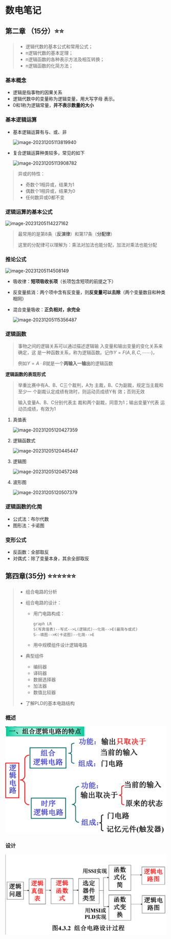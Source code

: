 # 数电笔记

## 第二章 （15分）:star::star:

> - 逻辑代数的基本公式和常用公式；
> - n逻辑代数的基本定理； 
> - n逻辑函数的各种表示方法及相互转换；
> - n逻辑函数的化简方法；

### 基本概念

- 逻辑是指事物的因果关系
- 逻辑代数中的变量称为逻辑变量，用大写字母 表示。
- 0和1称为逻辑常量，**并不表示数量的大小**

### 基本逻辑运算

- 基本逻辑运算有与、或、非

  ![image-20231205113819940](C:\Users\35098\AppData\Roaming\Typora\typora-user-images\image-20231205113819940.png)

- 复合逻辑运算种类较多，常见的如下

  ![image-20231205113908782](C:\Users\35098\AppData\Roaming\Typora\typora-user-images\image-20231205113908782.png)

> 异或的特性：
>
> - 奇数个1相异或，结果为1
> - 偶数个1相异或，结果为0
> - 任何数异或0都不变

### 逻辑运算的基本公式

![image-20231205114227162](C:\Users\35098\AppData\Roaming\Typora\typora-user-images\image-20231205114227162.png)

> 最常用的是第8条（**反演律**）和第17条（**分配律**）
>
> 这里的分配律可以理解为：乘法对加法也能分配，加法对乘法也能分配

### 推论公式

![image-20231205114508149](C:\Users\35098\AppData\Roaming\Typora\typora-user-images\image-20231205114508149.png)

- 吸收律：**短项吸收长项**（长项包含短项的前提之下）

- 反变量抵消：两个项中含有反变量，则**反变量可以去除**（两个变量数目和种类相同）

- 混合变量吸收：**正负相对，余完全**

  ![image-20231205115356487](C:\Users\35098\AppData\Roaming\Typora\typora-user-images\image-20231205115356487.png)

### 逻辑函数

> 事物之间的逻辑关系可以通过描述逻辑输 入变量和输出变量的变化关系来确定，这 是一种函数关系，称为逻辑函数。记作$Y = F(A,B,C,\cdots\cdots)$，
>
> 例如$Y = A\cdot B$就是一个**两输入一输出**的逻辑函数

**逻辑函数的表现形式**

> 举重比赛中有A、B、C三个裁判，A为 主裁，B、C为副裁，规定当主裁和至少一 个副裁认定成绩有效时，则运动员成绩Y有 效；否则无效
>
> 输入变量A、B、C分别代表主 裁和两个副裁，同意为1；输出变量Y代表 运动员成绩，有效为1

1. 真值表

   ![image-20231205120427359](C:\Users\35098\AppData\Roaming\Typora\typora-user-images\image-20231205120427359.png)

2. 逻辑函数式

   ![image-20231205120445447](C:\Users\35098\AppData\Roaming\Typora\typora-user-images\image-20231205120445447.png)

3. 逻辑图

   ![image-20231205120457248](C:\Users\35098\AppData\Roaming\Typora\typora-user-images\image-20231205120457248.png)

4. 波形图

   ![image-20231205120507379](C:\Users\35098\AppData\Roaming\Typora\typora-user-images\image-20231205120507379.png)

### 逻辑函数的化简

- 公式法：布尔代数
- 图形法：卡诺图

### 变形公式

- 反函数：全部取反
- 对偶式：除了变量本身，其余全部取反

## 第四章(35分)   :star::star::star::star::star::star:

> - 组合电路的分析
>
> - 组合电路的设计：
>
>   - 用门电路构成：
>
>     ```mermaid
>     graph LR
>     S(写真值表)--写式-->L(逻辑式)--化简-->E(最简与或式)
>     S--填图-->K(卡诺图)--化简-->E
>     ```
>
>   - 用中规模组件设计逻辑电路
>
> - 典型组件
>
>   - 编码器
>   - 译码器
>   - 数据选择器
>   - 加法器
>   - 数值比较器
>
> - 了解PLD的基本电路结构

### 概述

![image-20231205155803311](数电笔记.assets/image-20231205155803311.png)

### 设计

![image-20231206090933409](数电笔记.assets/image-20231206090933409.png)